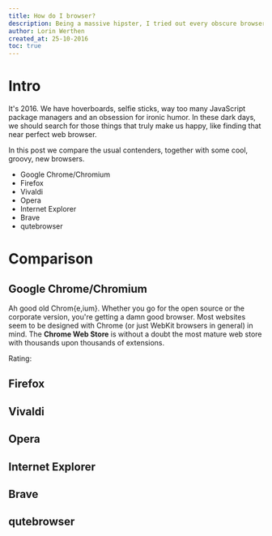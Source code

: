 ```yaml
---
title: How do I browser?
description: Being a massive hipster, I tried out every obscure browser I could find. These are my opinions, for what it's worth.
author: Lorin Werthen
created_at: 25-10-2016
toc: true
---
```


# Intro

It's 2016. We have hoverboards, selfie sticks, way too many JavaScript package managers and an obsession for ironic humor. In these dark days, we should search for those things that truly make us happy, like finding that near perfect web browser.

In this post we compare the usual contenders, together with some cool, groovy, new browsers.

* Google Chrome/Chromium
* Firefox
* Vivaldi
* Opera
* Internet Explorer
* Brave
* qutebrowser

# Comparison

## Google Chrome/Chromium
Ah good old Chrom{e,ium}. Whether you go for the open source or the corporate version, you're getting a damn good browser. Most websites seem to be designed with Chrome (or just WebKit browsers in general) in mind. The **Chrome Web Store** is without a doubt the most mature web store with thousands upon thousands of extensions.

Rating: <i class="fa fa-star"></i> <i class="fa fa-star"></i> <i class="fa fa-star"></i> <i class="fa fa-star"></i>

## Firefox


## Vivaldi


## Opera


## Internet Explorer


## Brave


## qutebrowser
